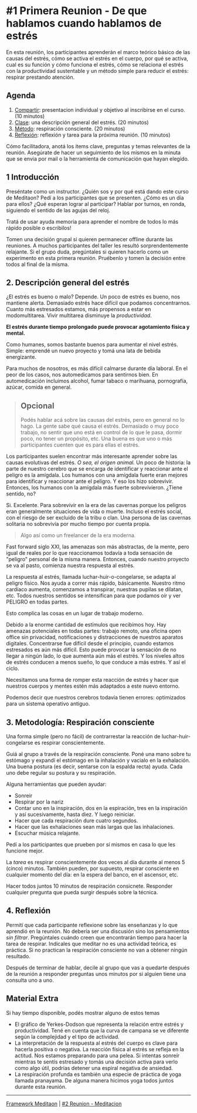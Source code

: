 # #1 Primera Reunion - De que hablamos cuando hablamos de estrés

En esta reunión, los participantes aprenderán el marco teórico básico de las causas del estrés, cómo se activa el estrés en el cuerpo, por qué se activa, cual es su función y cómo funciona el estrés, cómo se relaciona el estrés con la productividad sustentable y un método simple para reducir el estrés: respirar prestando atención.

## Agenda
1. [Compartir](#_1-introducción): presentacion individual y objetivo al inscribirse en el curso. (10 minutos)
2. [Clase](#_2-descripción-general-del-estrés): una descripción general del estrés. (20 minutos)
3. [Método](#_3-metodología-respiración-consciente): respiración consciente. (20 minutos)
4. [Reflexión](#_4-reflexión): reflexión y tarea para la próxima reunión. (10 minutos)

Cómo facilitadora, anotá los items clave, preguntas y temas relevantes de la reunión. Asegúrate de hacer un seguimiento de los mismos en la minuta que se envia por mail o la herramienta de comunicación que hayan elegido.

## 1 Introducción
Preséntate como un instructor. ¿Quién sos y por qué está dando este curso de Meditaon?
Pedí a los participantes que se presenten. ¿Cómo es un día para ellos? ¿Qué esperan lograr al participar? Hablar por turnos, en ronda, siguiendo el sentido de las agujas del reloj.

Tratá de usar ayuda memoria para aprender el nombre de todos lo más rápido posible o escribilos!

Tomen una decisión grupal si quieren permanecer offline durante las reuniones. A muchos participantes del taller les resultó sorprendentemente relajante. Si el grupo duda, pregúntales si quieren hacerlo como un experimento en esta primera reunión. 
Pruébenlo y tomen la decisión entre todos al final de la misma.

## 2. Descripción general del estrés
¿El estrés es bueno o malo? Depende. Un poco de estrés es bueno, nos mantiene alerta. Demasiado estrés hace difícil que podamos concentrarnos. Cuanto más estresados ​​estamos, más propensos a estar en modomultitarea. Vivir multitarea disminuye la *productividad*. 

**El estrés durante tiempo prolongado puede provocar agotamiento física y mental.**

Como humanes, somos bastante buenos para aumentar el nivel estrés. Simple: emprendé un nuevo proyecto y tomá una lata de bebida energizante.

Para muchos de nosotros, es más difícil calmarse durante día laboral. En el peor de los casos, nos automedicamos para  sentirnos bien. En automedicación incluimos alcohol, fumar tabaco o marihuana, pornografía, azúcar, comida en general.

> ## Opcional
> Podés hablar acá sobre las causas del estrés, pero en general no lo hago. La gente sabe qué causa el estrés. Demasiado o muy poco trabajo, no sentir que uno está en control de lo que le pasa, dormir poco, no tener un propósito, etc. Una buena es que uno o más participantes cuenten que es para ellas el estrés.

Los participantes suelen encontrar más interesante aprender sobre las causas evolutivas del estrés. *O sea, el origen animal.* 
Un poco de historia: la parte de nuestro cerebro que se encarga de identificar y reaccionar ante el peligro es la amígdala. Los humanos con una amígdala fuerte eran mejores para identificar y reaccionar ante el peligro. Y eso los hizo sobrevivir. Entonces, los humanos con la amígdala más fuerte sobrevivieron. ¿Tiene sentido, no?

Si. Excelente. Para sobrevivir en la era de las cavernas porque los peligros eran generalmente situaciones de vida o muerte. Incluso el estrés social, con el riesgo de ser excluido de la tribu o clan. Una persona de las cavernas solitaria no sobrevivía por mucho tiempo por cuenta propia.

> Algo así como un freelancer de la era moderna.

Fast forward siglo XXI, las amenazas son más abstractas, de la mente, pero igual de reales por lo que reaccionamos todavía a toda sensación de "peligro" personal de la misma manera. Entonces, cuando nuestro proyecto se va al pasto, comienza nuestra respuesta al estrés.

La respuesta al estrés, llamada luchar-huir-o-congelarse, se adapta al peligro físico. Nos ayuda a correr más rápido, básicamente. Nuestro ritmo cardíaco aumenta, comenzamos a transpirar, nuestras pupilas se dilatan, etc. Todos nuestros sentidos se intensifican para que podamos oír y ver PELIGRO en todas partes.

Esto complica las cosas en un lugar de trabajo moderno.

Debido a la enorme cantidad de estímulos que recibimos hoy. Hay amenazas potenciales en todas partes: trabajo remoto, una oficina open office sin privacidad, notificaciones y distracciones de nuestros aparatos digitales. Concentrarse fue difícil desde el principio, cuando estamos estresados es aún más difícil. Esto puede provocar la sensación de no llegar a ningún lado, lo que aumenta aún más el estrés. Y los niveles altos de estrés conducen a menos sueño, lo que conduce a más estrés. Y así el ciclo.

Necesitamos una forma de romper esta reacción de estrés y hacer que nuestros cuerpos y mentes estén más adaptados a este nuevo entorno.

Podemos decir que nuestros cerebros todavía tienen errores: optimizados para un sistema operativo antiguo.

## 3. Metodología: Respiración consciente
Una forma simple (pero no fácil) de contrarrestar la reacción de luchar-huir-congelarse es respirar conscientemente.

Guiá al grupo a través de la respiración consciente. Poné una mano sobre tu estómago y expandí el estómago en la inhalación y vacialo en la exhalación. Una buena postura (es decir, sentarse con la espalda recta) ayuda. Cada uno debe regular su postura y su respiración.

Alguna herramientas que pueden ayudar:
- Sonreir
- Respirar por la nariz
- Contar uno en la inspiración, dos en la espiración, tres en la inspiración y así sucesivamente, hasta diez. Y luego reiniciar.
- Hacer que cada respiración dure cuatro segundos.
- Hacer que las exhalaciones sean más largas que las inhalaciones.
- Escuchar música relajante.

Pedí a los participantes que prueben por sí mismos en casa lo que les funcione mejor.

La *tarea* es respirar conscientemente dos veces al día durante al menos 5 (cinco) minutos. También pueden, por supuesto, respirar consciente en cualquier momento del día: en la espera del banco, en el ascensor, etc.

Hacer todos juntos 10 minutos de respiración consicnete. Responder cualquier pregunta que pueda surgir después sobre la técnica.

## 4. Reflexión
Permití que cada participante reflexione sobre las enseñanzas y lo que aprendió en la reunión. No debería ser una discusión sino los pensamientos *sin filtrar*. Pregúntales cuándo creen que encontrarán tiempo para hacer la tarea de respirar. 
Indícales que meditar no es una actividad teórica, es práctica. Si no practican la respiración consciente no van a obtener ningún resultado.

Después de terminar de hablar, decile al grupo que vas a quedarte después de la reunión a responder preguntas unos minutos por si alguien tiene una consulta uno a uno.

## Material Extra
Si hay tiempo disponible, podés mostrar alguno de estos temas
- El gráfico de Yerkes-Dodson que representa la relación entre estrés y productividad. Tené en cuenta que la curva de campana se ve diferente según la complejidad y el tipo de actividad.
- La interpretación de la respuesta al estrés del cuerpo es clave para hacerla positiva o negativa. La reacción física al estrés se refleja en la actitud. Nos estamos preparando para una pelea. Si intentas sonreír mientras te sentís estresado y tomás una decisión activa para verlo como algo útil, podrías detener una espiral negativa de ansiedad.
- La respiración profunda es también una especie de práctica de yoga llamada pranayama. De alguna manera hicimos yoga todos juntos durante esta reunión.

*** 

[Framework Meditaon](/#framework) | [#2 Reunion - Meditacion](/templates/reunion-02-meditacion.md#agenda)